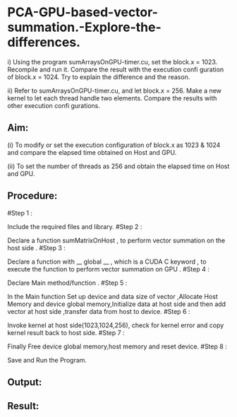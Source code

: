 # PCA-GPU-based-vector-summation.-Explore-the-differences.
i) Using the program sumArraysOnGPU-timer.cu, set the block.x = 1023. Recompile and run it. Compare the result with the execution confi guration of block.x = 1024. Try to explain the difference and the reason.

ii) Refer to sumArraysOnGPU-timer.cu, and let block.x = 256. Make a new kernel to let each thread handle two elements. Compare the results with other execution confi gurations.
## Aim:
(i) To modify or set the execution configuration of block.x as 1023 & 1024 and compare the elapsed time obtained on Host and GPU.

(ii) To set the number of threads as 256 and obtain the elapsed time on Host and GPU.
## Procedure:
#Step 1 :

Include the required files and library.
#Step 2 :

Declare a function sumMatrixOnHost , to perform vector summation on the host side .
#Step 3 :

Declare a function with __ global __ , which is a CUDA C keyword , to execute the function to perform vector summation on GPU .
#Step 4 :

Declare Main method/function .
#Step 5 :

In the Main function Set up device and data size of vector ,Allocate Host Memory and device global memory,Initialize data at host side and then add vector at host side ,transfer data from host to device.
#Step 6 :

Invoke kernel at host side(1023,1024,256), check for kernel error and copy kernel result back to host side.
#Step 7 :

Finally Free device global memory,host memory and reset device.
#Step 8 :

Save and Run the Program.
## Output:

## Result:
